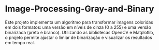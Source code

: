 # Image-Processing-Gray-and-Binary
Este projeto implementa um algoritmo para transformar imagens coloridas em dois formatos: uma versão em níveis de cinza (0 a 255) e uma versão binarizada (preto e branco). Utilizando as bibliotecas OpenCV e Matplotlib, o projeto permite ajustar o limiar de binarização e visualizar os resultados em tempo real.
